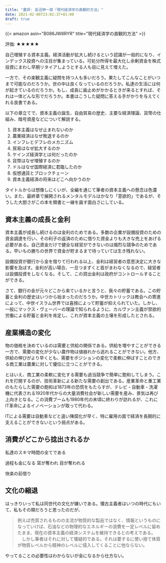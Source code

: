 ```yaml
---
title: "書評: 長沼伸一郎『現代経済学の直観的方法』"
date: 2021-02-06T23:02:37+01:00
draft: true
---
```


{{< amazon asin="B086JW8RYR" title="現代経済学の直観的方法" >}}

評価: ★★★★★

自己増殖する資本主義。経済活動が拡大し続けるという認識が一般的になり、インデックス投資への注目が集まっている。可処分所得を最大化し余剰資金を株式投資にまわし早期リタイアしようとする人も目に見えて増えた。

一方で、その楽観主義に疑問を持つ人も多いだろう。果たしてこんなことがいつまで可能なのだろうか。世の中は良くなっているのだろうか。私達の生活には何が起きているのだろうか。もし、成長に歯止めがかかるときが来るとすれば、それは一体どんな形でだろうか。本書はこうした疑問に答える手がかりを与えてくれる良書である。

以下の章立てで、資本主義の誕生、自由貿易の歴史、主要な経済理論、貨幣の仕組み、暗号資産などについて解説する。

1. 資本主義はなぜ止まれないのか　　
2. 農業経済はなぜ敗退するのか　
3. インフレとデフレのメカニズム
4. 貿易はなぜ拡大するのか　
5. ケインズ経済学とは何だったのか　
6. 貨幣はなぜ増殖するのか　
7. ドルはなぜ国際経済に君臨したのか　
8. 仮想通貨とブロックチェーン　
9. 資本主義経済の将来はどこへ向かうのか

タイトルからは想像しにくいが、全編を通じて筆者の資本主義への懸念は色濃い。また、最終章で展開されるメンタルモデルはかなり「意欲的」であるが、そうした大胆さがこの本を類書と一線を画す面白さにしている。

## 資本主義の成長と金利

資本主義が成長し続けるのは金利のためである。多数の企業が設備投資のための資金調達を行い、その利子の返済のために借りた資金よりも大きな売上をあげる必要がある。自己資金だけで健全な経営ができないのは熾烈な競争のためである。早いもの勝ちの世界で資金が貯まるまで待っていては生き残れない。

設備投資が銀行から金を借りて行われる以上、金利は経営者の意思決定に大きな影響を及ぼす。金利が高い場合、一旦つまずくと首がまわなくなるので、経営者は設備投資をしなくなる。そして、この貸出金利は政府がコントロールすることができる。

さて、銀行の金が元々どこから来ているかと言うと、我々の貯蓄である。この貯蓄と金利の歴史はいつから始まったのだろうか。中世カトリックは教会への寄進によって、中世イスラム世界では喜捨によって貯蓄が抑えられていた。しかし、一般にマックス・ヴェーバーの理論で知られるように、カルヴァン主義が禁欲的労働による貯蓄と金利を肯定し、これが資本主義の土壌を形成したとされる。

## 産業構造の変化

物の価格を決めているのは需要と供給の関係である。供給を増やすことができる一方で、需要の変化が少ない農作物は値崩れから逃れることができない。他方、供給の伸びがより早くとも、需要をポジションの変化で柔軟に伸ばすことのできる商工業は農業に対して優位に立つことができる。

とはいえ、商工業の柔軟に変化する需要も過当競争で簡単に飽和してしまう。これを打開するのが、技術革新による新たな需要の創出である。産業革命と重工業のもたらした需要の飽和は1873年の恐慌をもたらすが、テレビ・自動車・洗濯機に代表される1920年代からの大量消費社会が新しい需要を産み、景気は再び上向きとなる。この消費ブームも1980年代の末頃に終わりが訪れるが、これにIT革命によるイノベーションが取って代わる。

ITによる需要は自動車などと違い陳腐化が早く、特に雇用の面で経済を長期的に支えることができないという弱点がある。

## 消費がどこから捻出されるか

私達のスキマ時間の全てである

過程も金になる
耳が奪われ
目が奪われる

快楽の前借り

## 文化の縮退

はっきりいって私は同世代の文化が嫌いである。懐古主義者はいつの時代にもいて、私もその類だろうと思ったのだが、

> 例えば売買されるものの主流が物質的な製品ではなく、情報というものになっていけば、石油などの物理的なエネルギーの浪費を一定レベルに留めたまま、現在の資本主義の経済システムを維持できるとの考えである。 　しかし筆者はそれに対して懐疑的である。それは要するに使い捨て体質が物質レベルから精神のレベルに侵入してくることに他ならない。

やってることの必要性はわからないが金になるから仕方ない。